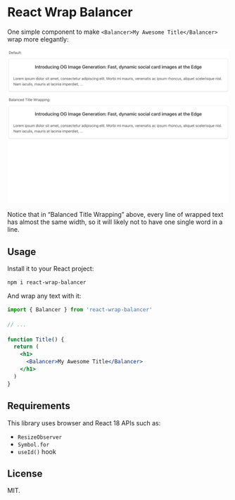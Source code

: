 # React Wrap Balancer

One simple component to make `<Balancer>My Awesome Title</Balancer>` wrap more elegantly:

![](.github/demo.gif)

Notice that in “Balanced Title Wrapping” above, every line of wrapped text has almost the same width, so it will likely not to have one single word in a line.

## Usage

Install it to your React project:

```bash
npm i react-wrap-balancer
```

And wrap any text with it:

```jsx
import { Balancer } from 'react-wrap-balancer'

// ...

function Title() {
  return (
    <h1>
      <Balancer>My Awesome Title</Balancer>
    </h1>
  )
}
```

## Requirements

This library uses browser and React 18 APIs such as:
- `ResizeObserver`
- `Symbol.for`
- `useId()` hook

## License

MIT.
